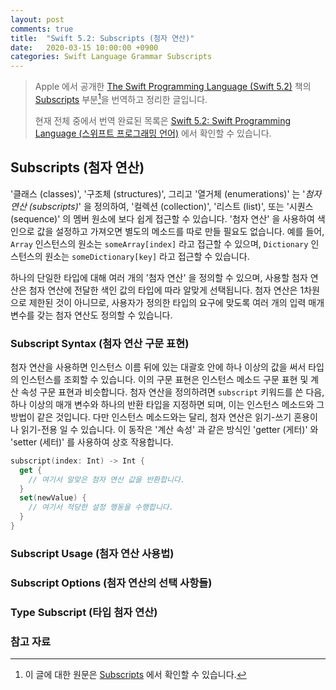 ```yaml
---
layout: post
comments: true
title:  "Swift 5.2: Subscripts (첨자 연산)"
date:   2020-03-15 10:00:00 +0900
categories: Swift Language Grammar Subscripts
---
```


> Apple 에서 공개한 [The Swift Programming Language (Swift 5.2)](https://docs.swift.org/swift-book/) 책의 [Subscripts](https://docs.swift.org/swift-book/LanguageGuide/Subscripts.html) 부분[^Subscripts]을 번역하고 정리한 글입니다.
>
> 현재 전체 중에서 번역 완료된 목록은 [Swift 5.2: Swift Programming Language (스위프트 프로그래밍 언어)](http://xho95.github.io/swift/programming/language/grammar/2017/02/27/The-Swift-Programming-Language.html) 에서 확인할 수 있습니다.

## Subscripts (첨자 연산)

'클래스 (classes)', '구조체 (structures)', 그리고 '열거체 (enumerations)' 는 '_첨자 연산 (subscripts)_' 을 정의하여, '컬렉션 (collection)', '리스트 (list)', 또는 '시퀀스 (sequence)' 의 멤버 원소에 보다 쉽게 접근할 수 있습니다. '첨자 연산' 을 사용하여 색인으로 값을 설정하고 가져오면 별도의 메소드를 따로 만들 필요도 없습니다. 예를 들어, `Array` 인스턴스의 원소는 `someArray[index]` 라고 접근할 수 있으며, `Dictionary` 인스턴스의 원소는 `someDictionary[key]` 라고 접근할 수 있습니다.

하나의 단일한 타입에 대해 여러 개의 '첨자 연산' 을 정의할 수 있으며, 사용할 첨자 연산은 첨자 연산에 전달한 색인 값의 타입에 따라 알맞게 선택됩니다. 첨자 연산은 1차원으로 제한된 것이 아니므로, 사용자가 정의한 타입의 요구에 맞도록 여러 개의 입력 매개 변수를 갖는 첨자 연산도 정의할 수 있습니다.

### Subscript Syntax (첨자 연산 구문 표현)

첨자 연산을 사용하면 인스턴스 이름 뒤에 있는 대괄호 안에 하나 이상의 값을 써서 타입의 인스턴스를 조회할 수 있습니다. 이의 구문 표현은 인스턴스 메소드 구문 표현 및 계산 속성 구문 표현과 비슷합니다. 첨자 연산을 정의하려면 `subscript` 키워드를 쓴 다음, 하나 이상의 매개 변수와 하나의 반환 타입을 지정하면 되며, 이는 인스턴스 메소드와 그 방법이 같은 것입니다. 다만 인스턴스 메소드와는 달리, 첨자 연산은 읽기-쓰기 혼용이나 읽기-전용 일 수 있습니다. 이 동작은 '계산 속성' 과 같은 방식인 'getter (게터)' 와 'setter (세터)' 를 사용하여 상호 작용합니다.

```swift
subscript(index: Int) -> Int {  
  get {
    // 여기서 알맞은 첨자 연산 값을 반환합니다.
  }
  set(newValue) {
    // 여기서 적당한 설정 행동을 수행합니다.  
  }
}
```

### Subscript Usage (첨자 연산 사용법)

### Subscript Options (첨자 연산의 선택 사항들)

### Type Subscript (타입 첨자 연산)

### 참고 자료

[^Subscripts]: 이 글에 대한 원문은 [Subscripts](https://docs.swift.org/swift-book/LanguageGuide/Subscripts.html) 에서 확인할 수 있습니다.
